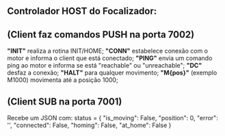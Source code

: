 ## Controlador HOST do Focalizador:
<h2>(Client faz comandos PUSH na porta 7002)</h2>
<b>"INIT"</b> realiza a rotina INIT/HOME;
<b>"CONN"</b> estabelece conexão com o motor e informa o client que está conectado;
<b>"PING"</b> envia um comando ping ao motor e informa se está "reachable" ou "unreachable";
<b>"DC"</b> desfaz a conexão;
<b>"HALT"</b> para qualquer movimento;
<b>"M{pos}"</b> (exemplo M1000) movimenta até a posição 1000;
<h2>(Client SUB na porta 7001)</h2>
Recebe um JSON com:
status = {
      "is_moving": False,
      "position": 0,
      "error": '',
      "connected": False,
      "homing": False,
       "at_home": False
   }

